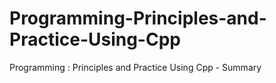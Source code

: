 # Programming-Principles-and-Practice-Using-Cpp

Programming : Principles and Practice Using Cpp - Summary
